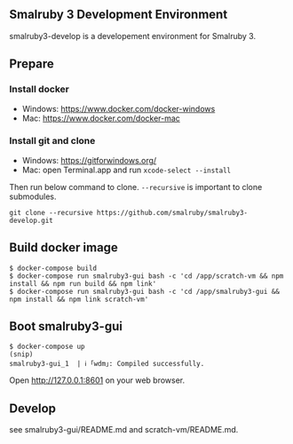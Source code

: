 ## Smalruby 3 Development Environment

smalruby3-develop is a developement environment for Smalruby 3.

## Prepare

### Install docker

 - Windows: https://www.docker.com/docker-windows
 - Mac: https://www.docker.com/docker-mac

### Install git and clone

 - Windows: https://gitforwindows.org/
 - Mac: open Terminal.app and run `xcode-select --install`
 
Then run below command to clone. `--recursive` is important to clone submodules.

```
git clone --recursive https://github.com/smalruby/smalruby3-develop.git
```

## Build docker image

```
$ docker-compose build
$ docker-compose run smalruby3-gui bash -c 'cd /app/scratch-vm && npm install && npm run build && npm link'
$ docker-compose run smalruby3-gui bash -c 'cd /app/smalruby3-gui && npm install && npm link scratch-vm'
```

## Boot smalruby3-gui

```
$ docker-compose up
(snip)
smalruby3-gui_1  | ℹ ｢wdm｣: Compiled successfully.
```

Open http://127.0.0.1:8601 on your web browser.

## Develop

see smalruby3-gui/README.md and scratch-vm/README.md.
